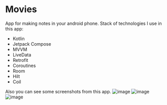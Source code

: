 ﻿# Movies
 App for making notes in your android phone. Stack of technologies I use in this app:
 
- Kotlin
- Jetpack Compose
- MVVM
- LiveData
- Retrofit
- Coroutines
- Room
- Hilt
- Coil

Also you can see some screenshots from this app.
![image](https://user-images.githubusercontent.com/63496492/177793906-089dbb71-7034-45ed-8675-5f433f92134f.png)
![image](https://user-images.githubusercontent.com/63496492/177793960-1365c010-a805-45ca-8f5c-39cd41cb03ec.png)
![image](https://user-images.githubusercontent.com/63496492/177794011-33bda19c-c607-4842-b5e7-6e63bd80056d.png)

